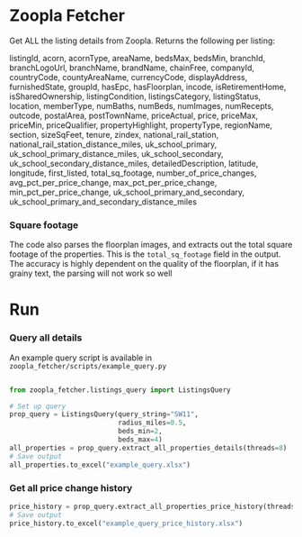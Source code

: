 # Zoopla Fetcher

Get ALL the listing details from Zoopla. Returns the following per listing:

listingId, 
acorn, 
acornType, 
areaName, 
bedsMax, 
bedsMin, 
branchId, 
branchLogoUrl, 
branchName, 
brandName, 
chainFree, 
companyId, 
countryCode, 
countyAreaName, 
currencyCode, 
displayAddress, 
furnishedState, 
groupId, 
hasEpc, 
hasFloorplan, 
incode, 
isRetirementHome, 
isSharedOwnership, 
listingCondition, 
listingsCategory, 
listingStatus, 
location, 
memberType, 
numBaths, 
numBeds, 
numImages, 
numRecepts, 
outcode, 
postalArea, 
postTownName, 
priceActual, 
price, 
priceMax, 
priceMin, 
priceQualifier, 
propertyHighlight, 
propertyType, 
regionName, 
section, 
sizeSqFeet, 
tenure, 
zindex, 
national_rail_station, 
national_rail_station_distance_miles, 
uk_school_primary, 
uk_school_primary_distance_miles, 
uk_school_secondary, 
uk_school_secondary_distance_miles, 
detailedDescription, 
latitude, 
longitude, 
first_listed,
total_sq_footage,
number_of_price_changes, 
avg_pct_per_price_change, 
max_pct_per_price_change, 
min_pct_per_price_change, 
uk_school_primary_and_secondary, 
uk_school_primary_and_secondary_distance_miles

### Square footage

The code also parses the floorplan images, and extracts out the total square footage of the properties. This is the `total_sq_footage` field in the output.
The accuracy is highly dependent on the quality of the floorplan, if it has grainy text, the parsing will not work so well


# Run

### Query all details

An example query script is available in `zoopla_fetcher/scripts/example_query.py`

```python

from zoopla_fetcher.listings_query import ListingsQuery

# Set up query
prop_query = ListingsQuery(query_string="SW11",
                           radius_miles=0.5,
                           beds_min=2,
                           beds_max=4)
all_properties = prop_query.extract_all_properties_details(threads=8)
# Save output
all_properties.to_excel("example_query.xlsx")
```

### Get all price change history
```python
price_history = prop_query.extract_all_properties_price_history(threads=8)
# Save output
price_history.to_excel("example_query_price_history.xlsx")
```




